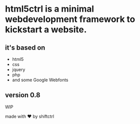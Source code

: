 # html5ctrl is a minimal webdevelopment framework to kickstart a website.

## it's based on
- html5
- css
- jquery
- php
- and some Google Webfonts

## version 0.8
WIP

made with ❤ by shiftctrl
